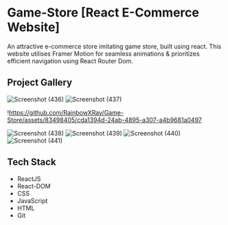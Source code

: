 # Game-Store [React E-Commerce Website]

An attractive e-commerce store imitating game store, built using react. This website utilises Framer Motion for seamless animations & prioritizes efficient navigation using React Router Dom.


## Project Gallery 

![Screenshot (436)](https://github.com/RainbowXRay/Game-Store/assets/83498405/cd8bfedf-d7e7-46ee-885e-1a70ff13a997)
![Screenshot (437)](https://github.com/RainbowXRay/Game-Store/assets/83498405/b36b340b-6aaa-4361-acc2-718a3ae14e59)

!https://github.com/RainbowXRay/Game-Store/assets/83498405/cda1394d-24ab-4895-a307-a4b9681a0497

![Screenshot (438)](https://github.com/RainbowXRay/Game-Store/assets/83498405/a8fcf6cf-8746-4aff-b63d-02d6f417de12)
![Screenshot (439)](https://github.com/RainbowXRay/Game-Store/assets/83498405/539bd729-429f-4486-97f1-ab683913771d)
![Screenshot (440)](https://github.com/RainbowXRay/Game-Store/assets/83498405/8ac6ee6e-e143-4495-8782-556e6fcfdd9d)
![Screenshot (441)](https://github.com/RainbowXRay/Game-Store/assets/83498405/34805e03-b58e-4b68-8946-337815c58130)




## Tech Stack

* ReactJS
* React-DOM
* CSS
* JavaScript
* HTML
* Git

